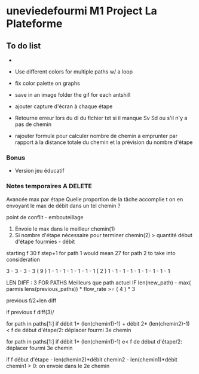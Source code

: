 # uneviedefourmi M1 Project La Plateforme

## To do list

-

- Use different colors for multiple paths w/ a loop

- fix color palette on graphs

- save in an image folder the gif for each antshill

- ajouter capture d'écran à chaque étape

- Retourne erreur lors du dl du fichier txt si il manque Sv Sd ou s'il n'y a pas de chemin

- rajouter formule pour calculer nombre de chemin à emprunter par rapport à la distance totale du chemin et la prévision du nombre d'étape



### Bonus

- Version jeu éducatif


### Notes temporaires A DELETE
Avancée max par étape
Quelle proportion de la tâche accomplie t on en envoyant le max de débit dans un tel chemin ?

point de conflit - embouteillage





1. Envoie le max dans le meilleur chemin(1)
2. Si nombre d'étape nécessaire pour terminer chemin(2) > quantité début d'étape fourmies - débit


starting f 30
f step+1 for path 1 would mean 27 for path 2 to take into consideration

3 - 3 - 3 - 3  (    9     )
1 - 1 - 1 - 1 - 1 - 1 - 1 (  2  )
1 - 1 - 1 - 1 - 1 - 1 - 1 - 1 - 1


LEN DIFF : 3
FOR PATHS Meilleurs que path actuel
  IF len(new_path) - max( parmis lens(previous_paths)) * flow_rate >=
                 (    4     )                  *     3


previous f/2+len diff


if previous f diff(3)/


for path in paths[1:]
  if débit 1* (len(chemin1)-1) + débit 2* (len(chemin2)-1) < f de début d'étape/2:
    déplacer fourmi 3e chemin


for path in paths[1:]
  if débit 1* (len(chemin1)-1) e< f de début d'étape/2:
    déplacer fourmi 3e chemin










if f début d'étape - len(chemin2)*débit chemin2 - len(chemin1)*débit chemin1 > 0:
  on envoie dans le 2e chemin
